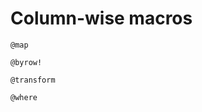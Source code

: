 # Column-wise macros

```@docs
@map
```

```@docs
@byrow!
```

```@docs
@transform
```

```@docs
@where
```
